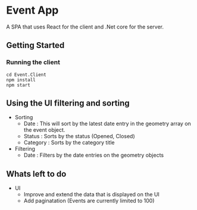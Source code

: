 # Event App

A SPA that uses React for the client and .Net core for the server.

## Getting Started

### Running the client

```
cd Event.Client
npm install
npm start
```

## Using the UI filtering and sorting
- Sorting
  - Date : This will sort by the latest date entry in the geometry array on the event object.
  - Status : Sorts by the status (Opened, Closed)
  - Category : Sorts by the category title
- Filtering
  - Date : Filters by the date entries on the geometry objects


## Whats left to do
- UI
  - Improve and extend the data that is displayed on the UI
  - Add paginatation (Events are currently limited to 100)





